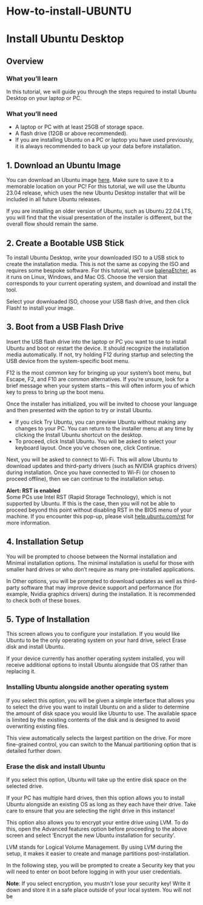 # How-to-install-UBUNTU

# Install Ubuntu Desktop

## Overview

### What you’ll learn
In this tutorial, we will guide you through the steps required to install Ubuntu Desktop on your laptop or PC.

### What you’ll need
- A laptop or PC with at least 25GB of storage space.
- A flash drive (12GB or above recommended).
- If you are installing Ubuntu on a PC or laptop you have used previously, it is always recommended to back up your data before installation.

## 1. Download an Ubuntu Image

You can download an Ubuntu image [here](https://ubuntu.com/download/desktop). Make sure to save it to a memorable location on your PC! For this tutorial, we will use the Ubuntu 23.04 release, which uses the new Ubuntu Desktop installer that will be included in all future Ubuntu releases.

If you are installing an older version of Ubuntu, such as Ubuntu 22.04 LTS, you will find that the visual presentation of the installer is different, but the overall flow should remain the same.

## 2. Create a Bootable USB Stick

To install Ubuntu Desktop, write your downloaded ISO to a USB stick to create the installation media. This is not the same as copying the ISO and requires some bespoke software. For this tutorial, we’ll use [balenaEtcher](https://www.balena.io/etcher/), as it runs on Linux, Windows, and Mac OS. Choose the version that corresponds to your current operating system, and download and install the tool.

Select your downloaded ISO, choose your USB flash drive, and then click Flash! to install your image.

## 3. Boot from a USB Flash Drive

Insert the USB flash drive into the laptop or PC you want to use to install Ubuntu and boot or restart the device. It should recognize the installation media automatically. If not, try holding F12 during startup and selecting the USB device from the system-specific boot menu.

F12 is the most common key for bringing up your system’s boot menu, but Escape, F2, and F10 are common alternatives. If you’re unsure, look for a brief message when your system starts – this will often inform you of which key to press to bring up the boot menu.

Once the installer has initialized, you will be invited to choose your language and then presented with the option to try or install Ubuntu.

- If you click Try Ubuntu, you can preview Ubuntu without making any changes to your PC. You can return to the installer menu at any time by clicking the Install Ubuntu shortcut on the desktop.
- To proceed, click Install Ubuntu. You will be asked to select your keyboard layout. Once you’ve chosen one, click Continue.

Next, you will be asked to connect to Wi-Fi. This will allow Ubuntu to download updates and third-party drivers (such as NVIDIA graphics drivers) during installation. Once you have connected to Wi-Fi (or chosen to proceed offline), then we can continue to the installation setup.

**Alert: RST is enabled**  
Some PCs use Intel RST (Rapid Storage Technology), which is not supported by Ubuntu. If this is the case, then you will not be able to proceed beyond this point without disabling RST in the BIOS menu of your machine. If you encounter this pop-up, please visit [help.ubuntu.com/rst](https://help.ubuntu.com/rst) for more information.

## 4. Installation Setup

You will be prompted to choose between the Normal installation and Minimal installation options. The minimal installation is useful for those with smaller hard drives or who don’t require as many pre-installed applications.

In Other options, you will be prompted to download updates as well as third-party software that may improve device support and performance (for example, Nvidia graphics drivers) during the installation. It is recommended to check both of these boxes.

## 5. Type of Installation

This screen allows you to configure your installation. If you would like Ubuntu to be the only operating system on your hard drive, select Erase disk and install Ubuntu.

If your device currently has another operating system installed, you will receive additional options to install Ubuntu alongside that OS rather than replacing it.

### Installing Ubuntu alongside another operating system
If you select this option, you will be given a simple interface that allows you to select the drive you want to install Ubuntu on and a slider to determine the amount of disk space you would like Ubuntu to use. The available space is limited by the existing contents of the disk and is designed to avoid overwriting existing files.

This view automatically selects the largest partition on the drive. For more fine-grained control, you can switch to the Manual partitioning option that is detailed further down.

### Erase the disk and install Ubuntu
If you select this option, Ubuntu will take up the entire disk space on the selected drive.

If your PC has multiple hard drives, then this option allows you to install Ubuntu alongside an existing OS as long as they each have their drive. Take care to ensure that you are selecting the right drive in this instance!

This option also allows you to encrypt your entire drive using LVM. To do this, open the Advanced features option before proceeding to the above screen and select ‘Encrypt the new Ubuntu installation for security’.

LVM stands for Logical Volume Management. By using LVM during the setup, it makes it easier to create and manage partitions post-installation.

In the following step, you will be prompted to create a Security key that you will need to enter on boot before logging in with your user credentials.

**Note**: If you select encryption, you mustn't lose your security key! Write it down and store it in a safe place outside of your local system. You will not be

